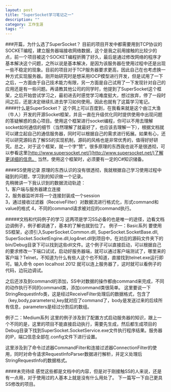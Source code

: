 ```yaml
---
layout: post
title: "SuperSocket学习笔记之一"
description: ""
category: 工作生涯
tags: ""
---
```

###开篇，为什么选了SuperSocket？
目前的项目开发中都需要用到TCP协议的SOCKET编程，建立服务器端接收网络数据，这个是我之前用接触的比较少的点，前一个项目被这个SOCKET编程折腾了好久，最后是通过修改网络的程序才基本解决这个问题，之所以说是基本解决，是因为该服务器在使用过程中还是出现一些不稳定的现象。目前的项目对于TCP服务器要求更高，因此自己在也考虑换一种方式实现服务器。刚开始研究时是想采用IOCP模型进行开发，但是试用了一下之后，一方面由于自己技术能力有限，另一方面是自己试用了一下发现针对自己的应用还是有一些问题。再请教其他公司的同学时，他提到了SuperSocket这个框架，之后开始尝试学习之，最初进去时感觉学习难度挺大，想过放弃，停了一段时间之后，还是决定继续扎进去学习如何使用。因此也就有了这篇学习笔记。  
####什么是SuperSocket？
这个网上可以百度到，在我看来就是这个由江大渔（牛人）开发的开源Socket框架，并且一直在升级优化同时提供使用中出现问题的答疑解惑的良心项目。使用这个框架进行socket编程，你可以不用去理解socket如何通信的细节（当然理解了就最好了，也应该去理解一下），根据文档就可以建立起自己的通信服务器，同时可以根据自己的需求进行拓展。如果有心，还可以研究源码去了解SS的实现机制，源码的风格也是非常优秀的，值得好好研究。总之，对于这个框架，就一个字“赞”。很多原理的东西我也说不是很透彻，可以参看这里[http://www.supersocket.net/](http://www.supersocket.net/)了解更详细的信息。 当然，使用这个框架时，必须要有一定的C#知识储备。

####SS使用记录
原理的东西认识的没有很透彻，我就根据自己学习使用过程中碰到的问题，学习到的知识做一个记录。  
先稍微讲一下我认识到的数据流动轨迹：  
1，客户端与服务器建立连接  
2，服务器监听并将一个连接封装成一个session  
3，通过接收过滤器（ReceiveFilter）对数据流进行格式化，形式command和value的格式
4，不同的command请求被对应的command执行。  

#####文档和代码例子的学习
这两项是学习SS必备的也是唯一的途径，边看文档边调例子，例子都调通了，基本的了解也就到位了。
例子一：Basic系列
要使用SS框架，必须引入SuperSocket.Common.dll, SuperSocket.SocketBase.dll, SuperSocket.SocketEngine.dll,log4net.dll到项目中，在对应的源码文件夹下的bin/Debug目录下可以找到这些dll文件。这个例子可以直接启动，可以根据自己的要求修改一下端口试试，启动好服务器端，就可以通过客户端测试了，哪里来的客户端？Telnet，不知道为什么有些人这个也不知道，直接找到telnet.exe运行即可。输入命令 open localhost 2012  就可以连上服务器了，这时就可以看例子的代码，边玩边调试。

之后还涉及到command的添加，SS中对数据的操作都由command来完成，不同的动作执行不同的command类，添加command类很简单。
这里要说一下StringRequestInfo类，这是经过ReceiveFilter处理后的数据格式，包含了（key,body,parameters),key就对应了command了，body是发送过来的后续所有信息，parameters是经过分割后的数组。


例子二：Medium系列
这里的例子涉及到了配置方式启动服务器的知识，跟上一个不同的是，这里的项目不能直接启动执行，需要先生成，然后都生成项目的Debug目录下找到SuperSocket.SocketService.exe文件执行程序结果。服务器的IP，端口信息全部在.config文件下进行设置。

这里涉及到了命令过滤器CommandFilter和连接过滤器ConnectionFilter的使用，同时对命令请求RequestInfoParser数据进行解析，并定义处理后StringRequestInfo的数据格式。


####未完待续
感觉这些都是文档中的内容，但是对于刚接触SS的人来说，还是有一点用，对于使用过的人基本上就是没有什么用处了。
下一篇写一下自己更具SS修改的项目。

